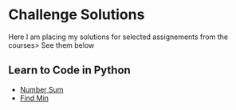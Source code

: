 # Challenge Solutions

Here I am placing my solutions for selected assignements from the courses> See them below

## Learn to Code in Python

- [Number Sum](ltcip_practice/practice_1.md)
- [Find Min](ltcip_practice/practice_2.md)
